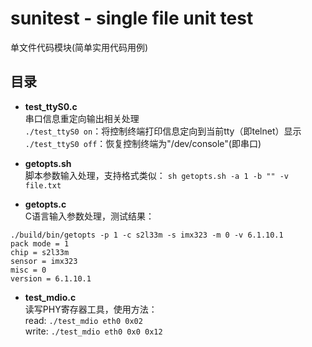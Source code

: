 
# sunitest - single file unit test
单文件代码模块(简单实用代码用例)

## 目录
* **test_ttyS0.c**  
串口信息重定向输出相关处理  
`./test_ttyS0 on`：将控制终端打印信息定向到当前tty（即telnet）显示  
`./test_ttyS0 off`：恢复控制终端为"/dev/console"(即串口)  

* **getopts.sh**  
脚本参数输入处理，支持格式类似：
`sh getopts.sh -a 1 -b "" -v file.txt`  


* **getopts.c**  
C语言输入参数处理，测试结果：
```
./build/bin/getopts -p 1 -c s2l33m -s imx323 -m 0 -v 6.1.10.1
pack mode = 1
chip = s2l33m
sensor = imx323
misc = 0
version = 6.1.10.1
```

* **test_mdio.c**  
读写PHY寄存器工具，使用方法：  
read:    `./test_mdio eth0 0x02`  
write:   `./test_mdio eth0 0x0 0x12`  

